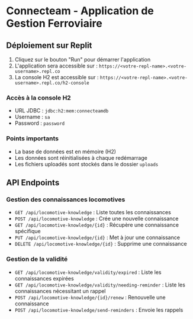# Connecteam - Application de Gestion Ferroviaire

## Déploiement sur Replit

1. Cliquez sur le bouton "Run" pour démarrer l'application
2. L'application sera accessible sur : `https://<votre-repl-name>.<votre-username>.repl.co`
3. La console H2 est accessible sur : `https://<votre-repl-name>.<votre-username>.repl.co/h2-console`

### Accès à la console H2
- URL JDBC : `jdbc:h2:mem:connecteamdb`
- Username : `sa`
- Password : `password`

### Points importants
- La base de données est en mémoire (H2)
- Les données sont réinitialisées à chaque redémarrage
- Les fichiers uploadés sont stockés dans le dossier `uploads`

## API Endpoints

### Gestion des connaissances locomotives
- `GET /api/locomotive-knowledge` : Liste toutes les connaissances
- `POST /api/locomotive-knowledge` : Crée une nouvelle connaissance
- `GET /api/locomotive-knowledge/{id}` : Récupère une connaissance spécifique
- `PUT /api/locomotive-knowledge/{id}` : Met à jour une connaissance
- `DELETE /api/locomotive-knowledge/{id}` : Supprime une connaissance

### Gestion de la validité
- `GET /api/locomotive-knowledge/validity/expired` : Liste les connaissances expirées
- `GET /api/locomotive-knowledge/validity/needing-reminder` : Liste les connaissances nécessitant un rappel
- `POST /api/locomotive-knowledge/{id}/renew` : Renouvelle une connaissance
- `POST /api/locomotive-knowledge/send-reminders` : Envoie les rappels 